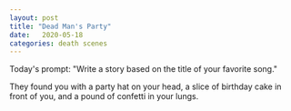 ```yaml
---
layout: post
title: "Dead Man's Party"
date:   2020-05-18
categories: death scenes
---
```

Today's prompt: "Write a story based on the title of your favorite song."

They found you with a party hat on your head, a slice of birthday cake in front of you, and a pound of confetti in your lungs.
